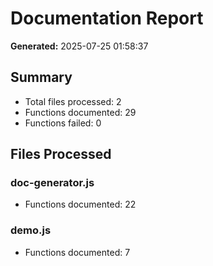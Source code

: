 # Documentation Report

**Generated:** 2025-07-25 01:58:37

## Summary

- Total files processed: 2
- Functions documented: 29
- Functions failed: 0

## Files Processed

### doc-generator.js
- Functions documented: 22

### demo.js
- Functions documented: 7

